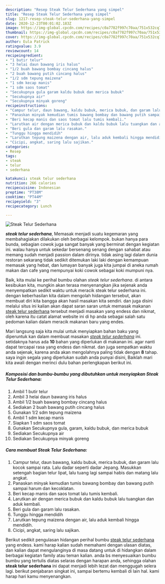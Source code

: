 ```yaml
---
description: "Resep Steak Telur Sederhana yang simpel"
title: "Resep Steak Telur Sederhana yang simpel"
slug: 1217-resep-steak-telur-sederhana-yang-simpel
date: 2020-12-23T00:01:02.183Z
image: https://img-global.cpcdn.com/recipes/c0a7782f997c70aa/751x532cq70/steak-telur-sederhana-foto-resep-utama.jpg
thumbnail: https://img-global.cpcdn.com/recipes/c0a7782f997c70aa/751x532cq70/steak-telur-sederhana-foto-resep-utama.jpg
cover: https://img-global.cpcdn.com/recipes/c0a7782f997c70aa/751x532cq70/steak-telur-sederhana-foto-resep-utama.jpg
author: Eula Patrick
ratingvalue: 3.9
reviewcount: 14
recipeingredient:
- "1 butir telur"
- "3 helai daun bawang iris halus"
- "1/2 buah bawang bombay cincang halus"
- "2 buah bawang putih cincang halus"
- "1/2 sdm tepung maizena"
- "1 sdm kecap manis"
- "1 sdm saos tomat"
- "Secukupnya gula garam kaldu bubuk dan merica bubuk"
- "Secukupnya air"
- "Secukupnya minyak goreng"
recipeinstructions:
- "Campur telur, daun bawang, kaldu bubuk, merica bubuk, dan garam lalu kocok sampai rata. Lalu dadar seperti dadar Jepang. Masukkan setengah bagian telur lipat, lalu tuang lagi sampai habis dan matang lalu angkat."
- "Panaskan minyak kemudian tumis bawang bombay dan bawang putih sampai harum dan kecoklatan."
- "Beri kecap manis dan saos tomat lalu tumis kembali."
- "Larutkan air dengan merica bubuk dan kaldu bubuk lalu tuangkan dan aduk kembali."
- "Beri gula dan garam lalu rasakan."
- "Tunggu hingga mendidih"
- "Larutkan tepung maizena dengan air, lalu aduk kembali hingga mendidih."
- "Cicipi, angkat, saring lalu sajikan."
categories:
- Resep
tags:
- steak
- telur
- sederhana

katakunci: steak telur sederhana 
nutrition: 266 calories
recipecuisine: Indonesian
preptime: "PT38M"
cooktime: "PT44M"
recipeyield: "3"
recipecategory: Lunch

---
```



![Steak Telur Sederhana](https://img-global.cpcdn.com/recipes/c0a7782f997c70aa/751x532cq70/steak-telur-sederhana-foto-resep-utama.jpg)

<b><i>steak telur sederhana</i></b>, Memasak menjadi suatu kegemaran yang membahagiakan dilakukan oleh berbagai kelompok. bukan hanya para bunda, sebagian cowok juga sangat banyak yang berminat dengan kegiatan ini. walau hanya untuk sekedar bersenang senang dengan sahabat atau memang sudah menjadi passion dalam dirinya. tidak asing lagi dalam dunia restoran sekarang tidak sedikit ditemukan laki laki dengan kemampuan memasak yang hebat, dan lumayan banyak juga kita jumpai di aneka rumah makan dan cafe yang mempunyai koki cowok sebagai koki mumpuni nya.



Baik, kita mulai ke perihal bumbu olahan <i>steak telur sederhana</i>. di antara kesibukan kita, mungkin akan terasa menyenangkan jika sejenak anda menyempatkan sedikit waktu untuk meracik steak telur sederhana ini. dengan keberhasilan kita dalam mengolah hidangan tersebut, akan membuat diri kita bangga akan hasil masakan kita sendiri. dan juga disini melalui situs ini kalian akan dapat saran saran untuk memasak makanan <u>steak telur sederhana</u> tersebut menjadi masakan yang endess dan nikmat, oleh karena itu catat alamat website ini di hp anda sebagai salah satu pedoman kalian dalam meracik makanan baru yang endes.


Mari langsung saja kita mulai untuk menyiapkan bahan baku yang diperuntuk kan dalam membuat masakan <u><i>steak telur sederhana</i></u> ini. setidaknya harus ada <b>10</b> bahan yang diperlukan di makanan ini. agar nanti dapat tercapai rasa yang endess dan nikmat. dan juga sempatkan waktu anda sejenak, karena anda akan mengolahnya paling tidak dengan <b>8</b> tahap. saya ingin segala yang diperlukan sudah anda punyai disini, Baiklah mari kita awali dengan merinci dulu bahan perlengkapan berikut ini.

<!--inarticleads1-->

##### Komposisi dan bumbu-bumbu yang dibutuhkan untuk menyiapkan Steak Telur Sederhana:

1. Ambil 1 butir telur
1. Ambil 3 helai daun bawang iris halus
1. Ambil 1/2 buah bawang bombay cincang halus
1. Sediakan 2 buah bawang putih cincang halus
1. Gunakan 1/2 sdm tepung maizena
1. Ambil 1 sdm kecap manis
1. Siapkan 1 sdm saos tomat
1. Gunakan Secukupnya gula, garam, kaldu bubuk, dan merica bubuk
1. Sediakan Secukupnya air
1. Sediakan Secukupnya minyak goreng




<!--inarticleads2-->

##### Cara membuat Steak Telur Sederhana:

1. Campur telur, daun bawang, kaldu bubuk, merica bubuk, dan garam lalu kocok sampai rata. Lalu dadar seperti dadar Jepang. Masukkan setengah bagian telur lipat, lalu tuang lagi sampai habis dan matang lalu angkat.
1. Panaskan minyak kemudian tumis bawang bombay dan bawang putih sampai harum dan kecoklatan.
1. Beri kecap manis dan saos tomat lalu tumis kembali.
1. Larutkan air dengan merica bubuk dan kaldu bubuk lalu tuangkan dan aduk kembali.
1. Beri gula dan garam lalu rasakan.
1. Tunggu hingga mendidih
1. Larutkan tepung maizena dengan air, lalu aduk kembali hingga mendidih.
1. Cicipi, angkat, saring lalu sajikan.




Berikut sedikit pengulasan hidangan perihal bumbu <u>steak telur sederhana</u> yang endess. kami harap kalian sudah memahami dengan ulasan diatas, dan kalian dapat mengulanginya di masa datang untuk di hidangkan dalam berbagai kegiatan family atau teman kalian. anda bs menyesuaikan bumbu bumbu yang tertulis diatas selaras dengan harapan anda, sehingga olahan <b>steak telur sederhana</b> ini dapat menjadi lebih lezat dan menggugah selera lagi. berikut penjabaran singkat ini, sampai bertemu kembali di lain hal. kami harap hari kamu menyenangkan.
